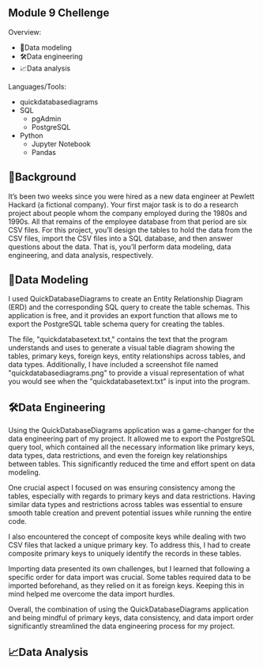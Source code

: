 ## Module 9 Chellenge

Overview:
* 🧩Data modeling
* 🛠️Data engineering
* 📈Data analysis

  
Languages/Tools:
* quickdatabasediagrams
* SQL
  * pgAdmin
  * PostgreSQL
* Python
  * Jupyter Notebook
  * Pandas

## 📜Background
It’s been two weeks since you were hired as a new data engineer at Pewlett Hackard (a fictional company). Your first major task is to do a research project about people whom the company employed during the 1980s and 1990s. All that remains of the employee database from that period are six CSV files.
For this project, you’ll design the tables to hold the data from the CSV files, import the CSV files into a SQL database, and then answer questions about the data. That is, you’ll perform data modeling, data engineering, and data analysis, respectively.


## 🧩Data Modeling
I used QuickDatabaseDiagrams to create an Entity Relationship Diagram (ERD) and the corresponding SQL query to create the table schemas. This application is free, and it provides an export function that allows me to export the PostgreSQL table schema query for creating the tables.

The file, "quickdatabasetext.txt," contains the text that the program understands and uses to generate a visual table diagram showing the tables, primary keys, foreign keys, entity relationships across tables, and data types. Additionally, I have included a screenshot file named "quickdatabasediagrams.png" to provide a visual representation of what you would see when the "quickdatabasetext.txt" is input into the program.


## 🛠️Data Engineering
Using the QuickDatabaseDiagrams application was a game-changer for the data engineering part of my project. It allowed me to export the PostgreSQL query tool, which contained all the necessary information like primary keys, data types, data restrictions, and even the foreign key relationships between tables. This significantly reduced the time and effort spent on data modeling.

One crucial aspect I focused on was ensuring consistency among the tables, especially with regards to primary keys and data restrictions. Having similar data types and restrictions across tables was essential to ensure smooth table creation and prevent potential issues while running the entire code.

I also encountered the concept of composite keys while dealing with two CSV files that lacked a unique primary key. To address this, I had to create composite primary keys to uniquely identify the records in these tables.

Importing data presented its own challenges, but I learned that following a specific order for data import was crucial. Some tables required data to be imported beforehand, as they relied on it as foreign keys. Keeping this in mind helped me overcome the data import hurdles.

Overall, the combination of using the QuickDatabaseDiagrams application and being mindful of primary keys, data consistency, and data import order significantly streamlined the data engineering process for my project.

## 📈Data Analysis
